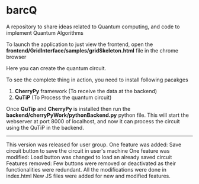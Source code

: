 # barcQ
A repository to share ideas related to Quantum computing, and code to implement Quantum Algorithms

To launch the application to just view the frontend, open the **frontend/GridInterface/samples/gridSkeleton.html** file in the chrome browser

Here you can create the quantum circuit.

To see the complete thing in action, you need to install following pacakges  
1) **CherryPy** framework (To receive the data at the backend)  
2) **QuTiP** (To Process the quantum circuit)  

Once **QuTip** and **CherryPy** is installed then run the **backend/cherryPyWork/pythonBackend.py** python file.
This will start the webserver at port 8000 of localhost, and now it can process the circuit using
the QuTiP in the backend.

****************************************************************************************************
This version was released for user group.
One feature was added: Save circuit button to save the circuit in user's machine
One feature was modified: Load button was changed to load an already saved circuit
Features removed: Few buttons were removed or deactivated as their functionalities were redundant.
All the modifications were done in index.html
New JS files were added for new and modified features.

